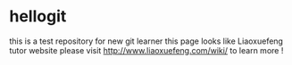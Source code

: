 # hellogit
this is a test repository for new git learner
this page looks like Liaoxuefeng tutor website 
please visit http://www.liaoxuefeng.com/wiki/ to learn more !
